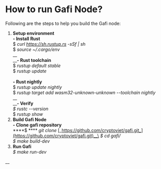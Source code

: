 # How to run Gafi Node?

Following are the steps to help you build the Gafi node:

1. **Setup environment**\
   **- Install Rust**\
   $ _curl https://sh.rustup.rs -sSf | sh_\
   $ _source \~/.cargo/env_\
   __\
   __**- Rust toolchain**\
   $ _rustup default stable_\
   $ _rustup update_\
   \
   **- Rust nightly**\
   $ _rustup update nightly_\
   $ _rustup target add wasm32-unknown-unknown --toolchain nightly_\
   __\
   __**- Verify**\
   _$ rustc --version_\
   $ _rustup show_
2. **Build Gafi Node**\
   **- Clone gafi repository**\
   ****$ **** _git clone_ [_https://github.com/cryptoviet/gafi.git_](https://github.com/cryptoviet/gafi.git)__\
   _$ cd gafi/_\
   _$ make build-dev_
3. **Run Gafi**\
   _$ make run-dev_

__
